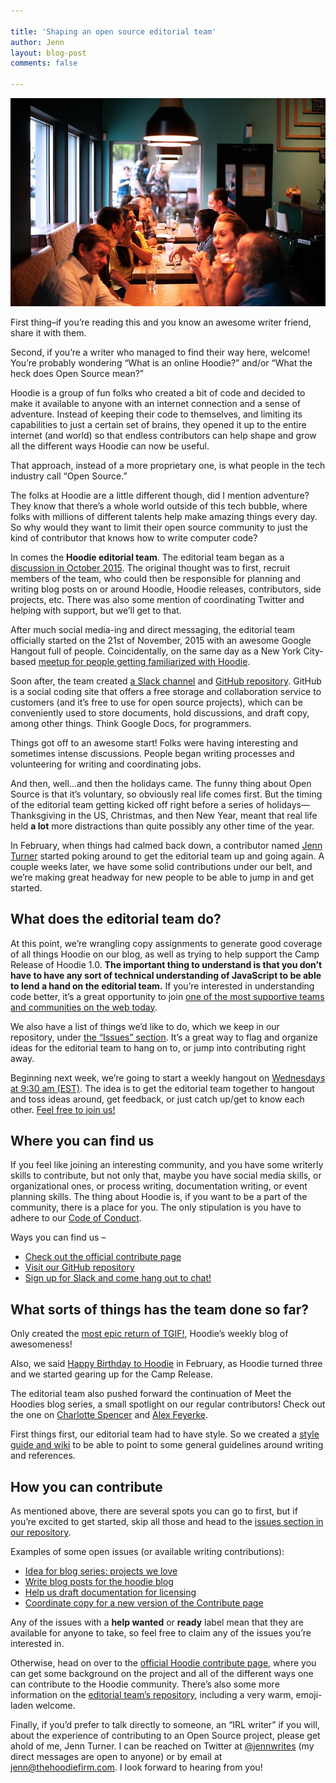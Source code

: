```yaml
---

title: 'Shaping an open source editorial team'
author: Jenn
layout: blog-post
comments: false

---
```


<img src="/blog/images/201603/community.jpg" alt="Community" style="border: 0">

First thing–if you’re reading this and you know an awesome writer friend, share it with them.

Second, if you’re a writer who managed to find their way here, welcome! You’re probably wondering “What is an online Hoodie?” and/or “What the heck does Open Source mean?”

Hoodie is a group of fun folks who created a bit of code and decided to make it available to anyone with an internet connection and a sense of adventure. Instead of keeping their code to themselves, and limiting its capabilities to just a certain set of brains, they opened it up to the entire internet (and world) so that endless contributors can help shape and grow all the different ways Hoodie can now be useful.

That approach, instead of a more proprietary one, is what people in the tech industry call “Open Source.”

The folks at Hoodie are a little different though, did I mention adventure? They know that there’s a whole world outside of this tech bubble, where folks with millions of different talents help make amazing things every day. So why would they want to limit their open source community to just the kind of contributor that knows how to write computer code?

In comes the __Hoodie editorial team__. The editorial team began as a [discussion in October 2015](https://github.com/hoodiehq/discussion/issues/82). The original thought was to first, recruit members of the team, who could then be responsible for planning and writing blog posts on or around Hoodie, Hoodie releases, contributors, side projects, etc. There was also some mention of coordinating Twitter and helping with support, but we’ll get to that.

After much social media-ing and direct messaging, the editorial team officially started on the 21st of November, 2015 with an awesome Google Hangout full of people. Coincidentally, on the same day as a New York City-based [meetup for people getting familiarized with Hoodie](http://hood.ie/blog/meet-the-hoodies-offline.html).

Soon after, the team created [a Slack channel](http://hood.ie/chat/) and [GitHub repository](https://github.com/hoodiehq/editorial/). GitHub is a social coding site that offers a free storage and collaboration service to customers (and it’s free to use for open source projects), which can be conveniently used to store documents, hold discussions, and draft copy, among other things. Think Google Docs, for programmers.

Things got off to an awesome start! Folks were having interesting and sometimes intense discussions. People began writing processes and volunteering for writing and coordinating jobs.

And then, well…and then the holidays came. The funny thing about Open Source is that it’s voluntary, so obviously real life comes first. But the timing of the editorial team getting kicked off right before a series of holidays—Thanksgiving in the US, Christmas, and then New Year, meant that real life held __a lot__ more distractions than quite possibly any other time of the year.

In February, when things had calmed back down, a contributor named [Jenn Turner](https://twitter.com/jennwrites) started poking around to get the editorial team up and going again. A couple weeks later, we have some solid contributions under our belt, and we’re making great headway for new people to be able to jump in and get started.

## What does the editorial team do?
At this point, we’re wrangling copy assignments to generate good coverage of all things Hoodie on our blog, as well as trying to help support the Camp Release of Hoodie 1.0. __The important thing to understand is that you don’t have to have any sort of technical understanding of JavaScript to be able to lend a hand on the editorial team.__ If you’re interested in understanding code better, it’s a great opportunity to join [one of the most supportive teams and communities on the web today](https://opensource.com/life/16/2/hoodie-open-source-community).

We also have a list of things we’d like to do, which we keep in our repository, under [the “Issues” section](https://github.com/hoodiehq/editorial/issues). It’s a great way to flag and organize ideas for the editorial team to hang on to, or jump into contributing right away.

Beginning next week, we’re going to start a weekly hangout on [Wednesdays at 9:30 am (EST)](http://everytimezone.com/#2016-3-9,-1290,cn3). The idea is to get the editorial team together to hangout and toss ideas around, get feedback, or just catch up/get to know each other. [Feel free to join us!](https://plus.google.com/hangouts/_/thehoodiefirm.com/editorial-hang) 

## Where you can find us
If you feel like joining an interesting community, and you have some writerly skills to contribute, but not only that, maybe you have social media skills, or organizational ones, or process writing, documentation writing, or event planning skills. The thing about Hoodie is, if you want to be a part of the community, there is a place for you. The only stipulation is you have to adhere to our [Code of Conduct](http://hood.ie/code-of-conduct).

Ways you can find us –  
+ [Check out the official contribute page](http://hood.ie/contribute/)  
+ [Visit our GitHub repository](https://github.com/hoodiehq/editorial)  
+ [Sign up for Slack and come hang out to chat!](http://hood.ie/chat/)  

## What sorts of things has the team done so far?
Only created the [most epic return of TGIF!](http://hood.ie/blog/terrier-open-source-sensitive-democracy-for-hamilton-tiles-tgif-73.html), Hoodie’s weekly blog of awesomeness! 

Also, we said [Happy Birthday to Hoodie](http://hood.ie/blog/happy-birthday-hoodie.html) in February, as Hoodie turned three and we started gearing up for the Camp Release. 

The editorial team also pushed forward the continuation of Meet the Hoodies blog series, a small spotlight on our regular contributors! Check out the one on [Charlotte Spencer](http://hood.ie/blog/Charlotte-Spencer-meet-the-hoodies-2.html) and [Alex Feyerke](http://hood.ie/blog/Alex-Feyerke-meet-the-hoodies-1.html).

First things first, our editorial team had to have style. So we created a [style guide and wiki](https://github.com/hoodiehq/editorial/wiki) to be able to point to some general guidelines around writing and references. 

## How you can contribute
As mentioned above, there are several spots you can go to first, but if you’re excited to get started, skip all those and head to the [issues section in our repository](https://github.com/hoodiehq/editorial/issues).

Examples of some open issues (or available writing contributions):

+ [Idea for blog series: projects we love](https://github.com/hoodiehq/editorial/issues/25)
+ [Write blog posts for the hoodie blog](https://github.com/hoodiehq/editorial/issues/71)
+ [Help us draft documentation for licensing](https://github.com/hoodiehq/editorial/issues/10)
+ [Coordinate copy for a new version of the Contribute page](https://github.com/hoodiehq/editorial/issues/61)

Any of the issues with a __help wanted__ or __ready__ label mean that they are available for anyone to take, so feel free to claim any of the issues you’re interested in.

Otherwise, head on over to the [official Hoodie contribute page](http://hood.ie/contribute/), where you can get some background on the project and all of the different ways one can contribute to the Hoodie community. There’s also some more information on the [editorial team’s repository](https://github.com/hoodiehq/editorial), including a very warm, emoji-laden welcome.

Finally, if you’d prefer to talk directly to someone, an “IRL writer” if you will, about the experience of contributing to an Open Source project, please get ahold of me, Jenn Turner. I can be reached on Twitter at [@jennwrites](https://twitter.com/jennwrites) (my direct messages are open to anyone) or by email at [jenn@thehoodiefirm.com](mailto:jenn@thehoodiefirm.com). I look forward to hearing from you!
